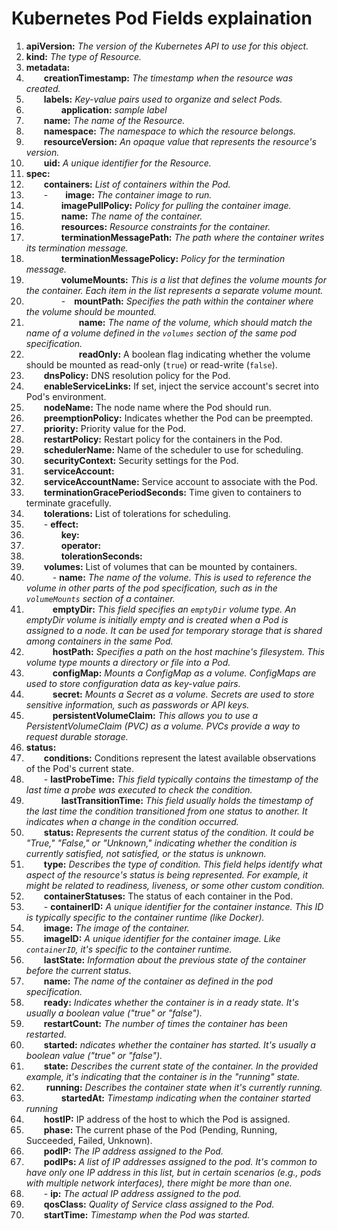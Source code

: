 # Kubernetes Pod Fields explaination  

1. **apiVersion:** *The version of the Kubernetes API to use for this object.*  
2. **kind:** *The type of Resource.*   
3. **metadata:**  
4. &emsp;&emsp;**creationTimestamp:** *The timestamp when the resource was created.*   
5. &emsp;&emsp;**labels:** *Key-value pairs used to organize and select Pods.*  
6. &emsp;&emsp;&emsp;&emsp;**application:** *sample label*   
7. &emsp;&emsp;**name:** *The name of the Resource.*   
8. &emsp;&emsp;**namespace:** *The namespace to which the resource belongs.*   
9. &emsp;&emsp;**resourceVersion:** *An opaque value that represents the resource's version.*    
10. &emsp;&emsp;**uid:** *A unique identifier for the Resource.*   
11. **spec:**  
12. &emsp;&emsp;**containers:** *List of containers within the Pod.*  
13. &emsp;&emsp;-&emsp;&emsp;**image:** *The container image to run.*   
14. &emsp;&emsp;&emsp;&emsp;**imagePullPolicy:** *Policy for pulling the container image.*   
15. &emsp;&emsp;&emsp;&emsp;**name:** *The name of the container.*   
16. &emsp;&emsp;&emsp;&emsp;**resources:** *Resource constraints for the container.*   
17. &emsp;&emsp;&emsp;&emsp;**terminationMessagePath:** *The path where the container writes its termination message.*   
18. &emsp;&emsp;&emsp;&emsp;**terminationMessagePolicy:** *Policy for the termination message.*  
19. &emsp;&emsp;&emsp;&emsp;**volumeMounts:** *This is a list that defines the volume mounts for the container. Each item in the list represents a separate volume mount.*  
20. &emsp;&emsp;&emsp;&emsp;-&emsp;**mountPath:** *Specifies the path within the container where the volume should be mounted.*  
21. &emsp;&emsp;&emsp;&emsp;&emsp;&emsp;**name:** *The name of the volume, which should match the name of a volume defined in the `volumes` section of the same pod specification.*   
22. &emsp;&emsp;&emsp;&emsp;&emsp;&emsp;**readOnly:** A boolean flag indicating whether the volume should be mounted as read-only (`true`) or read-write (`false`).  
23. &emsp;&emsp;**dnsPolicy:** DNS resolution policy for the Pod.  
24. &emsp;&emsp;**enableServiceLinks:** If set, inject the service account's secret into Pod's environment.  
25. &emsp;&emsp;**nodeName:**  The node name where the Pod should run.  
26. &emsp;&emsp;**preemptionPolicy:** Indicates whether the Pod can be preempted.  
27. &emsp;&emsp;**priority:** Priority value for the Pod.  
28. &emsp;&emsp;**restartPolicy:** Restart policy for the containers in the Pod.  
29. &emsp;&emsp;**schedulerName:** Name of the scheduler to use for scheduling.  
30. &emsp;&emsp;**securityContext:** Security settings for the Pod.  
31. &emsp;&emsp;**serviceAccount:**  
32. &emsp;&emsp;**serviceAccountName:** Service account to associate with the Pod.  
33. &emsp;&emsp;**terminationGracePeriodSeconds:** Time given to containers to terminate gracefully.  
34. &emsp;&emsp;**tolerations:** List of tolerations for scheduling.  
35. &emsp;&emsp;- **effect:**   
36. &emsp;&emsp;&emsp;&emsp;**key:**  
37. &emsp;&emsp;&emsp;&emsp;**operator:**  
38. &emsp;&emsp;&emsp;&emsp;**tolerationSeconds:**  
39. &emsp;&emsp;**volumes:** List of volumes that can be mounted by containers.  
40. &emsp;&emsp;&emsp;-  **name:** *The name of the volume. This is used to reference the volume in other parts of the pod specification, such as in the `volumeMounts` section of a container.*  
41. &emsp;&emsp;&emsp;**emptyDir:** *This field specifies an `emptyDir` volume type. An emptyDir volume is initially empty and is created when a Pod is assigned to a node. It can be used for temporary storage that is shared among containers in the same Pod.*   
42. &emsp;&emsp;&emsp;**hostPath:** *Specifies a path on the host machine's filesystem. This volume type mounts a directory or file into a Pod.*   
43. &emsp;&emsp;&emsp;**configMap:** *Mounts a ConfigMap as a volume. ConfigMaps are used to store configuration data as key-value pairs.*  
44. &emsp;&emsp;&emsp;**secret:** *Mounts a Secret as a volume. Secrets are used to store sensitive information, such as passwords or API keys.*  
45. &emsp;&emsp;&emsp;**persistentVolumeClaim:** *This allows you to use a PersistentVolumeClaim (PVC) as a volume. PVCs provide a way to request durable storage.*  
46. **status:**  
47. &emsp;&emsp;**conditions:** Conditions represent the latest available observations of the Pod's current state.  
48. &emsp;&emsp;- **lastProbeTime:** *This field typically contains the timestamp of the last time a probe was executed to check the condition.*   
49. &emsp;&emsp;&emsp;&emsp;**lastTransitionTime:** *This field usually holds the timestamp of the last time the condition transitioned from one status to another. It indicates when a change in the condition occurred.*  
50. &emsp;&emsp;**status:** *Represents the current status of the condition. It could be "True," "False," or "Unknown," indicating whether the condition is currently satisfied, not satisfied, or the status is unknown.*  
51. &emsp;&emsp;**type:** *Describes the type of condition. This field helps identify what aspect of the resource's status is being represented. For example, it might be related to readiness, liveness, or some other custom condition.*  
52. &emsp;&emsp;**containerStatuses:** The status of each container in the Pod.  
53. &emsp;&emsp;- **containerID:** *A unique identifier for the container instance. This ID is typically specific to the container runtime (like Docker).*  
54. &emsp;&emsp;**image:** *The image of the container.*  
55. &emsp;&emsp;**imageID:** *A unique identifier for the container image. Like `containerID`, it's specific to the container runtime.*  
56. &emsp;&emsp;**lastState:** *Information about the previous state of the container before the current status.*  
57. &emsp;&emsp;**name:** *The name of the container as defined in the pod specification.*  
58. &emsp;&emsp;**ready:** *Indicates whether the container is in a ready state. It's usually a boolean value ("true" or "false").*  
59. &emsp;&emsp;**restartCount:** *The number of times the container has been restarted.*  
60. &emsp;&emsp;**started:** *ndicates whether the container has started. It's usually a boolean value ("true" or "false").*  
61. &emsp;&emsp;**state:** *Describes the current state of the container. In the provided example, it's indicating that the container is in the "running" state.*  
62. &emsp;&emsp;  **running:** *Describes the container state when it's currently running.*  
63. &emsp;&emsp;&emsp;&emsp;**startedAt:** *Timestamp indicating when the container started running*  
64. &emsp;&emsp;**hostIP:** IP address of the host to which the Pod is assigned.  
65. &emsp;&emsp;**phase:** The current phase of the Pod (Pending, Running, Succeeded, Failed, Unknown).  
66. &emsp;&emsp;**podIP:** *The IP address assigned to the Pod.*  
67. &emsp;&emsp;**podIPs:** *A list of IP addresses assigned to the pod. It's common to have only one IP address in this list, but in certain scenarios (e.g., pods with multiple network interfaces), there might be more than one.*  
68. &emsp;&emsp;- **ip:** *The actual IP address assigned to the pod.*   
69. &emsp;&emsp;**qosClass:** *Quality of Service class assigned to the Pod.* 
70. &emsp;&emsp;**startTime:** *Timestamp when the Pod was started.*  
